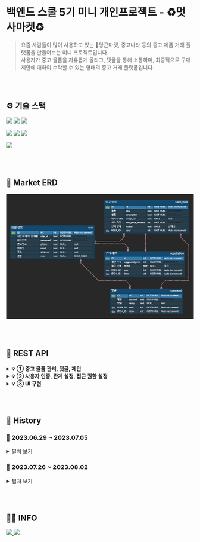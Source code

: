 # **백엔드 스쿨 5기 미니 개인프로젝트 - ♻️멋사마켓♻️**


> 요즘 사람들이 많이 사용하고 있는 🥕당근마켓, 중고나라 등의 중고 제품 거래 플랫폼을 만들어보는 미니 프로젝트입니다.<br>사용자가 중고 물품을 자유롭게 올리고, 댓글을 통해 소통하며, 최종적으로 구매 제안에 대하여 수락할 수 있는 형태의 중고 거래 플랫폼입니다.

<br><br>
## ⚙ 기술 스택
<p>
<img src="https://img.shields.io/badge/Java_17-007396?style=flat&logo=OpenJDK&logoColor=white">
<img src="https://img.shields.io/badge/gradle_8.1.1-02303A?style=flat&logo=gradle&logoColor=white">
<img src="https://img.shields.io/badge/SQLite_3.41.2.2-003B57?style=flat&logo=SQLite&logoColor=white">
</p>
<p>
<img src="https://img.shields.io/badge/Spring_6.0.10-6DB33F?style=flat&logo=Spring&logoColor=white">
<img src="https://img.shields.io/badge/springboot_3.1.1-6DB33F?style=flat&logo=springboot&logoColor=white">
<img src="https://img.shields.io/badge/springsecurity_6.1.1-6DB33F?style=flat&logo=springsecurity&logoColor=white">
</p>
<img src="https://img.shields.io/badge/thymeleaf_3.1.1-005F0F?style=flat&logo=thymeleaf&logoColor=white">

<br><br>

## 📅 Market ERD
![market_ERD](readme_img/erd.png)

<br><br>

## 📁 REST API
<details>
<summary><b>💡 ① 중고 물품 관리, 댓글, 제안</b></summary>

### 1. 물품 관리
<details>
<summary><b><u>중고 물품 관리 API</u></b></summary>

**✅ 표시: 로그인 시 JWT 발급 → Auth(Type=Bearer Token): JWT 입력**

<details><summary> 1. POST /items ✅</summary>

Request Body:
```json
{
    "title": "중고 맥북 팝니다",
    "description": "2019년 맥북 프로 13인치 모델입니다",
    "minPriceWanted": 1000000
}
```

Response Body:

![create_item](readme_img/r1.png)

</details>

<details><summary> 2. GET /items?page={page}&limit={limit} </summary>

Response Body:

![viewall_item](readme_img/r2.png)

</details>

<details><summary> 3. GET /items/{itemId} </summary>

Response Body:

![viewone_item](readme_img/r3.png)

</details>


<details><summary> 4. PUT /items/{itemId} ✅</summary>

Request Body:
```json
{
    "title": "응 안팔아",
    "description": "걍 내가 쓸꺼야",
    "minPriceWanted": 5000000
}
```

Response Body:

![update_item](readme_img/r4.png)

</details>


<details><summary> 5. PUT /items/{itemId}/image ✅</summary>

Request Body & Response Body:

![image_item](readme_img/r5.png)

</details>
<details><summary> 6. DELETE /items/{itemId} ✅</summary>

Response Body:

![delete_item](readme_img/r6.png)

</details>
<br>

[📁 **REST API 돌아가기**](#-rest-api)

</details>

### 2. 물품 댓글
<details>
<summary><b><u>중고 물품 댓글 API</u></b></summary>

**✅ 표시: 로그인 시 JWT 발급 → Auth(Type=Bearer Token): JWT 입력**

<details><summary> 1. POST /items/{itemId}/comments ✅</summary>

Request Body:
```json
{
    "content": "할인 가능하신가요?"
}
```

Response Body:

![img](readme_img/c1.png)

</details>
<details><summary> 2. GET /items/{itemId}/comments?page=1 </summary>

Request Body:<br>
page 값을 파라미터로 10개 단위로 보여준다.

Response Body:

![img](readme_img/c2.png)

</details>
<details><summary> 3. PUT /items/{itemId}/comments/{commentId} ✅</summary>

Request Body:
```json
{
    "content": "1000000 정도면 고려 가능합니다"
}
```

Response Body:

![img](readme_img/c3.png)

</details>
<details><summary> 4. PUT /items/{itemId}/comments/{commentId}/reply ✅</summary>

Request Body:
```json
{
    "reply": "ㄴㄴ안됨"
}
```

Response Body:

![img](readme_img/c4.png)

</details>
<details><summary> 5. DELETE /items/{itemId}/comments/{commentId} ✅</summary>

Response Body:

![img](readme_img/c5.png)

</details>

<details><summary> 6. 답글은 물품 등록 작성자를 제외하고는 달 수 없다. ✅</summary>

![img](readme_img/c6.png)

</details>

<details><summary> 7. ROLE_ADMIN 권한이 있는 사용자는 물품 등록 작성자가 아니어도 댓글을 달 수 있다. ✅</summary>

![img](readme_img/c7.png)

</details>

<br>

[📁 **REST API 돌아가기**](#-rest-api)

</details>

### 3. 구매 제안
<details>
<summary><b><u>구매 제안 API</u></b></summary>

**✅ 표시: 로그인 시 JWT 발급 → Auth(Type=Bearer Token): JWT 입력**

<details><summary> 1. POST /items/{itemId}/proposals ✅</summary>

Request Body:
```json
{
    // 구매 제안을 올린 구매자
    "suggestedPrice": 1000000
}
```

Response Body:

![img](readme_img/p1.png)

</details>
<details><summary> 2. GET http://localhost:8080/items/1/proposal?page=1 ✅</summary>

Response Body:

**1) 중고 물품을 올린 판매자가 확인할 수 있는 page**
![img](readme_img/p2.png)
<br><br>

**2) 구매 제안을 올린 구매자가 확인할 수 있는 page**
![img](readme_img/p21.png)

</details>
<details><summary> 3. PUT /items/{itemId}/proposals/{proposalId} ✅</summary>

Request Body:
```json
{
    // 구매 제안을 올린 구매자
    "suggestedPrice": 7777777
}
```

Response Body:

![img](readme_img/p3.png)

</details>
<details><summary> 4. DELETE /items/{itemId}/proposals/{proposalId} ✅</summary>

Response Body:

![img](readme_img/p4.png)

</details>
<details><summary> 5. PUT /items/{itemId}/proposals/{proposalId} ✅</summary>

Request Body:
```json
{
    // 중고 물품을 올린 판매자
    "status": "거절" // "수락"도 가능
}
```

Response Body:

![img](readme_img/p5.png)

</details>
<details><summary> 6. PUT /items/{itemId}/proposals/{proposalId} ✅</summary>

Request Body:
```json
{
    // 구매 제안을 올린 구매자
    "status": "확정"
}
```

Response Body:

![img](readme_img/p6.png)

</details>

<details><summary> 7. 그 외 </summary>

**PUT /items/{itemId}/proposals/{proposalId}**

- 3번의 PUT(제안 가격 변경)의 경우 구매 제안 작성자만 수정이 가능하며, `status`가 "제안", `SuggestedPrice`가 null이 아닐 때만 작동한다.
- 5번의 PUT(수락, 거절)의 경우 물품 등록 작성자만 수정 가능하며, 상태가 수락, 거절이 되었을 경우 구매 제안 작성자는 글을 수정할 수 없다.
- 6번의 PUT(구매 확정)의 경우 구매 제안 작성자만 수정이 가능하며, 현재 "수락" 상태이고 Request로 받는 `status`가 "확정"이면 `status`는 "확정"으로 변한다.

    물품 등록 게시물 또한 "판매 완료"가 된다. 이 상태에서 게시물, 구매 제안을 지울 수 없다. 
    
    또한 자동으로 모든 구매제안은 "거절" 상태가 된다.
- `ROLE_ADMIN`의 권한을 가지고 있다면 구매 제안 API의 모든 기능을 사용할 수 있으며, "판매 완료" 상태가 되어도 수정이나 삭제가 가능하다.

</details>
<br>

[📁 **REST API 돌아가기**](#-rest-api)

</details>

<br>

</details>

<details>
<summary><b>💡 ② 사용자 인증, 관계 설정, 접근 권한 설정</b></summary>

### 1. 사용자 인증
<details>
<summary><b><u>로그인(토큰 발급), 회원가입 API</u></b></summary><br>

<details><summary> 1. POST /users/login </summary>

Request Body:
```json
{
  // ROLE_ADMIN 권한을 가진 TEST 계정 존재
  "userId": "운영자",
  "password": "asdf"
}
```

Response Body:

![POST /users/login](readme_img/log1.png)

</details>

<details><summary> 2. GET /users/login </summary>

Request Body:

**(JSON Data)**
```json
{
  // 회원가입
  "userId": "유저",
  "password": "asdf"
}
```
**(Form Data)**
![GET /users/login_2-2](readme_img/log2-2.png)

Response Body:

![GET /users/login_1](readme_img/log2.png)

DB:

![GET /users/login_2](readme_img/log3.png)

<br>

[📁 **REST API 돌아가기**](#-rest-api)

</details>

</details>

### 2. 관계 설정
<details>
<summary><b><u>ERD 수정 및 코드 수정 API</u></b></summary>

**1. 기존 Entity(Item, Comment, Proposal)의 writer, password 삭제 -> User Enitiy와 1:N 매핑**<br>
[📅 **Market ERD 참고**](#-market-erd)<br>

**2. ERD 변경에 의한 제대로 된 기능 작동을 위한 코드 수정**<br>[📁 **REST API - 💡 ① 중고 물품 관리, 댓글, 제안 참고**](#-rest-api)<br>

**3. 자세한 수정 사항**<br>
**ISSUE :** [2️⃣ DAY 2 / 관계 설정하기](https://github.com/likelion-backend-5th/Project_1_LimHyoungTaek/issues/6) 참고<br>
**PULL REQUEST :** [관계 설정 및 관계 변경으로 인한 코드 변경 #8](https://github.com/likelion-backend-5th/Project_1_LimHyoungTaek/pull/8) 참고

<br>

</details>


### 3. 접근 권한 설정
<details>
<summary><b><u>ROLE STATUS 추가</u></b></summary>

**1. Authentication 추가로 인한 등록(삭제, 변경 등), 조회를 사용자 정보에 따라 제한되거나 가능하게 변경**
 - `ROLE_ADMIN`, `ROLE_USER` 두 권한이 존재하며, `ROLE_ADMIN`은 [**💡 ① 중고 물품 관리, 댓글, 제안**](#-rest-api)의 모든 기능 사용 가능
 - `확정` 상태의 구매 제안을 삭제하는 등 제한되어 있는 기능도 사용할 수 있다.

**2. 자세한 수정 사항**<br>
**ISSUE :** [3️⃣ DAY 3/ 기능 접근 설정하기](https://github.com/likelion-backend-5th/Project_1_LimHyoungTaek/issues/7) 참고<br>
<br><br>
[📁 **REST API 돌아가기**](#-rest-api)

</details>


<br>

</details>

<details>
<summary><b>💡 ③ UI 구현</b></summary>

[//]: # (<summary><b>💡 ③ 채팅, UI 구현, 인증 서버 분리</b></summary>)

### 1. INDEX, 로그인, 회원가입
<details>
<summary><b>HOME - GET / -> (redirect)/items/view</b></summary>

![GET /users/login/view](readme_img/ui0.png)

</details>

<details>
<summary><b>회원가입 - GET /users/register/view</b></summary>

![GET /users/login/view](readme_img/ui0-1.png)

</details>

<details>
<summary><b>로그인 - GET /users/login/view</b></summary>

![GET /users/login/view](readme_img/ui1.png)

</details>

<details>
<summary><b>로그인 후 HOME - GET /items/view</b></summary>

![GET /users/login/view](readme_img/ui1.png)

<br>

[📁 **REST API 돌아가기**](#-rest-api)
</details>


### 2. 물품 등록, 이미지 업로드, 물품 화면
<details>
<summary><b>물품 등록 - GET /items/register/view</b></summary>

![GET /users/login/view](readme_img/ui0-2-1.png)
</details>

<details>
<summary><b>전체 게시물 - GET /items/view</b></summary>

![GET /users/login/view](readme_img/ui0-2-2.png)
</details>

<details>
<summary><b>물품 보기 - GET /items/view/{itemId}</b></summary>

![GET /users/login/view](readme_img/ui0-2-3.png)

</details>

<details>
<summary><b>댓글 - GET /items/view/{itemId}</b></summary>

댓글 다는 것은 html 상에서 구현되지 않았습니다.

![GET /users/login/view](readme_img/ui0-2-4.png)

<br>

[📁 **REST API 돌아가기**](#-rest-api)
</details>

### 3. Page
<details>
<summary><b>HOME(Page 관련) - GET / -> (redirect)/items/view</b></summary>

글이 10개 이상 넘어가면 게시물 페이지를 넘길 수 있다.
댓글도 가능하며 댓글은 15개가 limit으로 잡혀 있다.

![GET /users/login/view](readme_img/ui0-3-1.png)
![GET /users/login/view](readme_img/ui0-3-2.png)

<br>

[📁 **REST API 돌아가기**](#-rest-api)
</details>

</details>

<br><br>

## 📜 History 

### 📆 2023.06.29 ~ 2023.07.05
<details>
<summary>펼쳐 보기</summary>

<details>
<summary>✨ <b>2023-06-29</b>: Repository 생성, DTO 추가, SalesItem MVC 구조</summary>

---
### 2023-06-29
**Create**: Git Repository - 'MiniProject_Basic_LimHyoungTaek'<br>

> ### dependencies
>   - Spring Web
>   - Spring Boot DevTools
>   - Spring Data JPA
>   - Lombok
>   - Sqlite

**Add**:
> - DTO(SalesItem, Negotiation, Comment)
> - Controller, repository, entity, service associated (with SalesItem)
---
</details>



<details>
<summary>✨ <b>2023-06-30</b>: ResponseDTO 추가, TODO 구현</summary>

---
### 2023-06-30
**Add**:
> - DTO(ResponseDto)

<br>

**TODO**:
> POST /items<br>
> GET /items?page={page}&limit={limit}<br>
> GET /items/{itemId}<br>
> PUT /items/{itemId}<br>
> DELETE /items/{itemId}<br>
---
</details>



<details>
<summary>✨ <b>2023-07-01</b>: TODO [ PUT /items/{itemId}/image ] 구현</summary>

---
### 2023-07-01
**TODO**:
> PUT /items/{itemId}/image
---
</details>



<details>
<summary>✨ <b>2023-07-03</b>: DAY 1 / 중고 물품 관리 요구사항, 중고 물품 댓글 MVC 구조</summary>

---
### 2023-07-03

<details>
<summary><u><b>DAY 1 / 중고 물품 관리 요구사항</b></u></summary>

**1️⃣ <u>[POST] /items</u>**<br>
`ItemController.create()`, `ItemService.createItem()`<br>: 누구든지 중고 거래를 목적으로 물품에 대한 정보를 등록할 수 있다.<br>

`ItemEntity - @NotNull`<br>: 이때 반드시 포함되어야 하는 내용은 **제목, 설명, 최소 가격, 작성자**이다.<br>

`ItemService.validPW()`<br>: 또한 사용자가 물품을 등록할 때, 비밀번호 항목을 추가해서 등록한다.<br>

`ItemService.createItem()`<br>: 최초로 물품이 등록될 때, 중고 물품의 상태는 **판매중** 상태가 된다.<br>

<br><br>

**2️⃣ <u>[GET] /items?page={page}&limit={limit}</u>**<br>
`ItemService.readItemsPaged()`, `Return Type Page<ItemPageInfoDto>`<br>: 등록된 물품 정보는 누구든지 열람할 수 있다.<br> 페이지 단위 조회가 가능하다.<br>

`ItemController.readAll()`, `ItemController.readOne()`<br>: 전체 조회, 단일 조회 모두 가능하다.<br>

<br><br>

**3️⃣ <u>[GET] /items/{itemId}</u>**<br>
`ItemController.readOne()`<br>: 전체 조회, 단일 조회 모두 가능하다.<br>

<br><br>

**4️⃣ <u>[PUT] /items/{itemId}</u>**<br>
`ItemController.update()`, `ItemService.updateItem()`<br>: 등록된 물품 정보는 수정이 가능하다.
<br>

`ItemService.validPW()`<br>: 이때, 물품이 등록될 때 추가한 비밀번호를 첨부해야 한다.

<br><br>

**5️⃣ <u>[DELETE] /items/{itemId}</u>**<br>
`ItemController.delete()`, `ItemService.deleteItem()`<br>: 등록된 물품 정보는 삭제가 가능하다.<br>

`ItemService.validPW()`<br>: 이때, 물품이 등록될 때 추가한 비밀번호를 첨부해야 한다.

<br><br>

**6️⃣ <u>[PUT] /items/{itemId}/image</u>**<br>
`ItemController.uploadImage()`, `ItemService.uploadItemImage()`<br>: 등록된 물품 정보에 이미지를 첨부할 수 있다.<br>

`ItemService.validPW()`<br>: 이때, 물품이 등록될 때 추가한 비밀번호를 첨부해야 한다.

<br><br>

**7️⃣ <u>그 외 추가 및 수정사항</u>**<br>
`getItemById()`<br>: 해당하는 ID가 없을 경우, Not Found 예외 처리하는 과정을 메서드로 분리<br>

`validPW()`<br>: Password를 검사하는 부분을 메서드로 분리<br>

`ResponseDto`<br>: Controller의 Return Type을 ResponseDto로 수정 후 ResponseBody 출력 형식 message로 변경<br>

`ContentinfoDto`<br>: `ItemController.readOne()`에서 title, description, minPriceWanted, status만 보이게 Dto 설정<br>

`PageinfoDto`<br>: `ItemController.readAll()`에서 id, title, description, minPriceWanted, status만 보이게 Dto 설정<br>
imageUrl -> add @JsonInclude(JsonInclude.Include.NON_NULL) Null 값 일때 미출력<br>

<br>
</details>



<details>
<summary><u><b>중고 물품 댓글 MVC 구조</b></u></summary>

**Add**:
> - CommentController
> - CommentEntity
> - CommentRepository
> - CommentService

<br>

**TODO**:
> POST /items/{itemId}/comments<br>
> GET /items/{itemId}/comments<br>
> PUT /items/{itemId}/comments/{commentId}<br>
> PUT /items/{itemId}/comments/{commentId}/reply<br>
> DELETE /items/{itemId}/comments/{commentId}<br>

</details>

---
</details>



<details>
<summary>✨ <b>2023-07-04</b>: DAY 2 / 중고 물품 댓글 요구사항</summary>

---
### 2023-07-04
**1️⃣ <u>[POST] /items/{itemId}/comments</u>**<br>
`CommentController.createComment()`, `CommentService.postComment()`<br>: 등록된 물품에 대한 질문을 위하여 댓글을 등록할 수 있다.<br>

`CommentEntity - @NotNull`<br>: 이때 반드시 포함되어야 하는 내용은 대상 물품, 댓글 내용, 작성자이다.<br>

`PasswordValidatable.validatePassword()`, `CommentEntity - @Override`<br>: 또한 댓글을 등록할 때, 비밀번호 항목을 추가해서 등록한다.<br>

<br><br>

**2️⃣ <u>[GET] /items/{itemId}/comments</u>**<br>
`CommentController.readAllComment()`, `CommentService.getCommentsPaged()`<br>: 등록된 댓글은 누구든지 열람할 수 있다.<br>

`CommentService.getCommentsPaged()`, `Return Type Page<CommentPageInfoDto>`<br>: 페이지 단위 조회가 가능하다.<br>

<br><br>

**3️⃣ <u>[PUT] /items/{itemId}/comments/{commentId}</u>**<br>
`CommentController.updateComment()`, `CommentService.modifiedComment()`<br>: 등록된 댓글은 수정이 가능하다.<br>

`PasswordValidatable.validatePassword()`, `CommentEntity - @Override`<br>: 이때, 댓글이 등록될 때 추가한 비밀번호를 첨부해야 한다.<br>

<br><br>

**4️⃣ <u>[DELETE] /items/{itemId}/comments/{commentId}</u>**<br>
`CommentController.delete()`, `CommentService.deleteComment()`<br>: 등록된 댓글은 삭제가 가능하다.<br>
`PasswordValidatable.validatePassword()`, `CommentEntity - @Override`<br>: 이때, 댓글이 등록될 때 추가한 비밀번호를 첨부해야 한다.<br>

<br><br>

**5️⃣ <u>[PUT] /items/{itemId}/comments/{commentId}/reply</u>**<br>
`CommentPageInfoDto`<br>: 댓글에는 초기에 비워져 있는 **답글** 항목이 존재한다.<br> ↳ 그래서 다른 Column과 다르게 `@NotNull`을 붙이지 않았다. 대신 `imageUrl`의 `null` 값을 숨길 때 처럼 `@JsonInclude(JsonInclude.Include.NON_NULL)`을 붙였다.<br>

`CommentPageInfoDto`<br>: 답글은 댓글에 포함된 공개 정보이다.<br> ↳ 이 요구사항 때문에 위에서 언급한 `@JsonInclude(JsonInclude.Include.NON_NULL)`도 추가하지 않을까 하다가 `null` 값일 경우, 답글이 보이지 않는 경우가 더 많다고 생각해서 유지하였다.<br>

`CommentService.modifiedReply()`<br>: 만약 댓글이 등록된 대상 물품을 등록한 사람일 경우, 물품을 등록할 때 사용한 비밀번호를 첨부할 경우 답글 항목을 수정할 수 있다.<br>
↳ 이 부분은 아래 토글을 열어 코드를 참고해주세요.

<details>
<summary>📄 <u>CommentService.java - modifiedReply()</u></summary>

```java
public class CommentService {
    private final ItemRepository itemRepository;
    private final ItemService itemService;
    private final CommentRepository commentRepository;

    // Post, Modifying Reply
    public void modifiedReply(Long commentId, Long itemId, CommentDto comments) {
        CommentEntity commentEntity = validateCommentByItemId(commentId, itemId);
        ItemEntity itemEntity = itemService.getItemById(itemId);

        // 1. 답글 작성자 != 물품 등록 작성자 -> 예외 처리
        // 댓글에 답글을 달 수 있는 사용자는 물품 정보를 등록한 사용자 뿐
        if (!itemEntity.getWriter().equals(comments.getWriter()))
            throw new ResponseStatusException(HttpStatus.BAD_REQUEST);

        // 2. 물품 등록 작성자 == 답글 작성자 라는건 위의 예외에서 증명
        // 만약 댓글이 등록된 대상 물품을 등록한 사람일 경우
        // -> 물품 등록 == 댓글 == 답글 다 같은 작성자이다.
        if (commentEntity.getWriter().equals(comments.getWriter())) {
            // 물품을 등록할 때 사용한 비밀번호를 첨부할 경우 답글 항목을 수정할 수 있다.
            // 물품 등록 비밀번호 != 답글 비밀번호 -> 예외 처리
            itemEntity.validatePassword(comments.getPassword());
        }
        // Save Reply
        commentEntity.setReply(comments.getReply());
        CommentDto.fromEntity(commentRepository.save(commentEntity));
    }
}
```
</details>

<br><br>

**6️⃣ <u>그 외 추가 및 수정사항</u>**<br>
`PageinfoDto`<br>: `ItemPageInfoDto`, `CommentPageInfoDto`로 구분을 위해 자세하게 이름 설정<br> `dto/mapping`으로 경로 설정

`PasswordValidatable`<br>: `validPW`를 `ItemEntity`와 `CommentEntity`에서 받을 수 있게 `interface`로 변경<br> 각 `Entity`에서 `implements PasswordValidatable`하고 난 후, `@Override`할 수 있게 변경

`CommentService - validateCommentByItemId()`<br>: 각 메서드마다 요청 댓글 유무, 대상 댓글이 대상 게시글의 댓글인지 확인하는 과정이 겹쳐서 따로 분리<br>

---
<br>
</details>




<details>
<summary>✨ <b>2023-07-04</b>: DAY 3 / 구매 제안 기본 CRUD 구조 생성</summary>

---
### 2023-07-04

**구매 제안 기본 CRUD 구조 생성**

**Add**:
> - ProposalController
> - ProposalEntity
> - ProposalRepository
> - ProposalService
> - ProposalPageInfoDto

<br>

**TODO**:
> POST /items/{itemId}/proposal<br>
> GET /items/{itemId}/proposals?writer=Lim123&password=qwerty1234&page=1<br>
> PUT /items/{itemId}/proposals/{proposalId}<br>
> DELETE /items/{itemId}/proposals/{proposalId}<br>
> PUT /items/{itemId}/proposals/{proposalId}<br>

---
<br>
</details>


<details>
<summary>✨ <b>2023-07-05</b>: DAY 3 / 구매 제안 요구사항</summary>

---
### 2023-07-05

**중고 물품 댓글 MVC 구조**

**1️⃣ <u>[POST] /items/{itemId}/proposals</u>**<br>
`ProposalController.createProposal()`, `ProposalService.postOffer()`<br>: 등록된 물품에 대하여 구매 제안을 등록할 수 있다.<br>

`NegotiationDto - @NotNull`<br>: 이때 반드시 포함되어야 하는 내용은 대상 물품, 제안 가격, 작성자이다.<br> 참고로 이전에 Entity에 붙어있던 `@NotNull`은 다 Dto로 이동함.<br>

`PasswordValidatable.validatePassword()`, `ProposalEntity - @Override`<br>: 또한 구매 제안을 등록할 때, 비밀번호 항목을 추가해서 등록한다.<br>

`ProposalService.postOffer() - newProposal.setStatus("제안");`<br>: 구매 제안이 등록될 때, 제안의 상태는 제안 상태가 된다.<br>

<br><br>

**2️⃣ <u>[GET] /items/{itemId}/proposal?writer=lim123&password=1qaz2wsx&page=1</u>**<br>
`ProposalController.readAllProposal()`<br>: 구매 제안은 대상 물품의 주인과 등록한 사용자만 조회할 수 있다.<br>

`ProposalService.findPagedOffer()`, `ProposalRepository.findAll()`<br>: 대상 물품의 주인은, 대상 물품을 등록할 때 사용한 작성자와 비밀번호를 첨부해야 한다.<br>이때 물품에 등록된 모든 구매 제안이 확인 가능하다.<br>

`ProposalService.findPagedOffer()`, `ProposalRepository.findAllByItemIdAndWriter()`<br>: 등록한 사용자는, 조회를 위해서 자신이 사용한 작성자와 비밀번호를 첨부해야 한다. <br>이때 자신이 등록한 구매 제안만 확인이 가능하다.<br>

`ProposalService.findPagedOffer()`<br>: 페이지 기능을 지원한다.<br>

<br><br>

**3️⃣ <u>[PUT] /items/{itemId}/proposals/{proposalId}</u>**<br>

**1. 구매 제안 작성자의 가격 수정**<br>
`ProposalController.updateProposal()`, `ProposalService.putUpdateOffer()`<br>: 등록된 제안은 수정이 가능하다.<br>

`PasswordValidatable.validatePassword()`, `ProposalEntity - @Override`<br>: 이때, 제안이 등록될때 추가한 작성자와 비밀번호를 첨부해야 한다.<br>

<br><br>

**2. 물품 등록자의 구매 제안 수락, 거절 상태 변경**<br>
`ProposalService.{putUpdateOffer(), acceptRejectOffer()}`<br>: 대상 물품의 주인은 구매 제안을 수락할 수 있다. <br>또한, 대상 물품의 주인은 구매 제안을 거절할 수 있다. 각각 구매 제안의 상태는 수락/거절이 된다.<br>

`PasswordValidatable.validatePassword()`, `ProposalEntity - @Override`<br>: 이때, 제안이 등록될때 추가한 작성자와 비밀번호를 첨부해야 한다.<br>

<br><br>

**3. 구매 제안 작성자의 구매 확정 상태 변경**<br>
`ProposalService.putUpdateOffer()` - `2) 현재 "수락" 상태 & Request "확정" 상태 -> 판매 완료` 부분<br>
<br>1) 구매 제안을 등록한 사용자는, 자신이 등록한 제안이 수락 상태일 경우, 구매 확정을 할 수 있다.<br>
<br>2) 이때 구매 제안의 상태는 확정 상태가 된다.<br>
<br>3) 구매 제안이 확정될 경우, 대상 물품의 상태는 판매 완료가 된다.<br>참고로 확정, 판매 완료 상태의 구매 제안과 게시물은 작성자일지라도 삭제하지 못한다.<br>

`ProposalService.putUpdateOffer()` 작성자 확인 부분,<br>`PasswordValidatable.validatePassword()`, `ProposalEntity - @Override` 비밀번호 확인 부분<br>: 이를 위해서 제안을 등록할 때 사용한 작성자와 비밀번호를 첨부해야 한다.<br>

<br><br>

**4️⃣ <u>[DELETE] /items/{itemId}/proposals/{proposalId}</u>**<br>
`ProposalController.delete()`, `ProposalService.deleteOffer()`<br>: 등록된 제안은 수정이 가능하다.<br>

`PasswordValidatable.validatePassword()`, `ProposalEntity - @Override`<br>: 이때, 제안이 등록될때 추가한 작성자와 비밀번호를 첨부해야 한다.<br>

<br>
</details>

</details>

### 📆 2023.07.26 ~ 2023.08.02
<details>
<summary>펼쳐 보기</summary>

<details>
<summary>✨ <b>2023-07-26~27</b>: DAY 1 / 사용자 인증</summary>

`Milestones` : [1️⃣ **DAY 1 / 인증 만들기**](https://github.com/likelion-backend-5th/Project_1_LimHyoungTaek/milestone/1?closed=1)<br>
`Issues` :<br>
- [DAY 1 / 인증 만들기 #1](https://github.com/likelion-backend-5th/Project_1_LimHyoungTaek/issues/1)
- [1. 회원가입 기능 구현 #3](https://github.com/likelion-backend-5th/Project_1_LimHyoungTaek/issues/3)
- [2. 로그인 기능 구현 #2](https://github.com/likelion-backend-5th/Project_1_LimHyoungTaek/issues/2)
- [3. JWT 발급 및 서비스 #5](https://github.com/likelion-backend-5th/Project_1_LimHyoungTaek/issues/5)
- [4. Entity 관련 수정 #4](https://github.com/likelion-backend-5th/Project_1_LimHyoungTaek/issues/4)

<br>

</details>

<details>
<summary>✨ <b>2023-07-27~28</b>: DAY 2 / 관계 설정</summary>

`Milestones` : [2️⃣ **DAY 2 / 관계 설정하기**](https://github.com/likelion-backend-5th/Project_1_LimHyoungTaek/milestone/2?closed=1)<br>
`Issues` : [DAY 2 / 관계 설정하기 #6](https://github.com/likelion-backend-5th/Project_1_LimHyoungTaek/issues/6)<br>
`Pull Requests` : [관계 설정 및 관계 변경으로 인한 코드 변경 #8](https://github.com/likelion-backend-5th/Project_1_LimHyoungTaek/pull/8)

<br>

</details>

<details>
<summary>✨ <b>2023-07-28~31</b>: DAY 3 / 기능 접근 권한 설정</summary>

`Milestones` : [3️⃣ **DAY 3/ 기능 접근 설정하기**](https://github.com/likelion-backend-5th/Project_1_LimHyoungTaek/milestone/3?closed=1)<br>
`Issues` : [DAY 3 / 기능에 대한 접근 권한 설정 #7](https://github.com/likelion-backend-5th/Project_1_LimHyoungTaek/issues/7)<br>
`Pull Requests` : [관계 설정 및 관계 변경으로 인한 코드 변경 #8](https://github.com/likelion-backend-5th/Project_1_LimHyoungTaek/pull/8)<br>
`Commits` :<br>
- Role 부여 후 Status(ADMIN, USER) 추가<br>
  [feat: Role(status) 추가 -> enum으로 생성](https://github.com/likelion-backend-5th/Project_1_LimHyoungTaek/commit/e93a45ca80907765e73ce07dbbdbdf61c95f0bdd)
- `ROLE_ADMIN` 권한일 경우 프로젝트의 모든 기능 사용 가능
- `확정` 상태의 구매 제안 삭제 등 제한된 기능 사용 가능<br>
  [feat: ROLE_ADMIN의 경우 모든 기능을 수행할 수 있게 수정](https://github.com/likelion-backend-5th/Project_1_LimHyoungTaek/commit/b950e21e20be3cf3bc5ff5d207ad5fe15d69e226)

<br>

</details>

<details>
<summary>✨ <b>2023-07-31~</b>: DAY 4 / UI 구현</summary>

`Milestones` : [4️⃣ **DAY 4/ UI 구현하기**](https://github.com/likelion-backend-5th/Project_1_LimHyoungTaek/issues/9)<br>
`Issues` :<br>
- [회원가입 화면을 구성하기 위해 필요한 항목을 생각해보자. #11](https://github.com/likelion-backend-5th/Project_1_LimHyoungTaek/issues/11)
- [로그인 화면을 구성하기 위해 필요한 항목을 생각해보자. #12](https://github.com/likelion-backend-5th/Project_1_LimHyoungTaek/issues/12)
- [물품 정보 조회 #10](https://github.com/likelion-backend-5th/Project_1_LimHyoungTaek/issues/10)
- [물품 정보 등록 #13](https://github.com/likelion-backend-5th/Project_1_LimHyoungTaek/issues/13)

`TODO` : HTML 댓글 등록 데이터 전달, 구매 제안 부분 구현 중
</details>

[//]: # (<details>)

[//]: # (<summary>✨ <b>2023-08-01</b>: DAY 5 / 채팅 구현</summary>)

[//]: # ()
[//]: # (</details>)

[//]: # ()
[//]: # (<details>)

[//]: # (<summary>✨ <b>2023-08-02</b>: DAY 6 / 인증 서버 분리</summary>)

[//]: # ()
[//]: # (</details>)

</details>

<br><br>

## 🙍‍♂️ INFO
<a href="https://github.com/Oh3gwnn">
  <img src="https://img.shields.io/badge/github-181717?style=for-the-badge&logo=github&logoColor=white">
</a>
<a href="https://takethat.tistory.com/">
  <img src="https://img.shields.io/badge/tistory-FD5F07?style=for-the-badge&logo=tistory&logoColor=white">
</a>